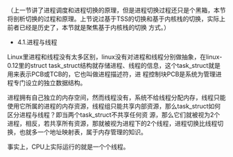 （上一节讲了进程调度和进程切换的原理，但是进程切换过程还只是个黑箱，本节将剖析切换的过程和原理。上节说过基于TSS的切换和基于内核栈的切换，实际上前者已经是历史了，本节就是聚焦基于内核栈的切换
方式。）

- 4.1.进程与线程

Linux里进程和线程没有太多区别，linux没有对进程和线程分别做抽象，在linux-0.12里的struct task_struct结构就存储进程、线程的信息，这个task_struct就是用来表示PCB或TCB的，它也叫做进程描述符，进
程控制块PCB是系统为管理进程专门设立的独立数据结构。

进程拥有自己独立的内存空间，然而线程没有，系统不给线程分配内存，线程只能使用它所属的进程的内存资源，线程组只能共享内部资源，那么task_struct如何区分进程与线程？即当两个task_struct不共享任何资
源，那么它们就被视为2个进程，相反，若共享所有资源，那就被视为进程下的2个线程，进程切换比线程切换，也就多一个地址映射表，属于内存管理的知识。

事实上，CPU上实际运行的就是一个个线程。 
